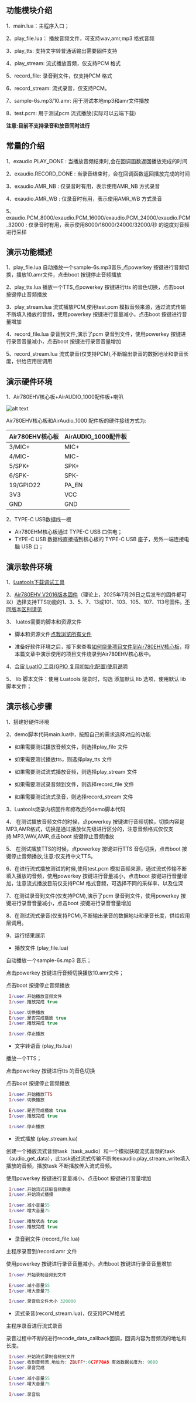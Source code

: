 ## 功能模块介绍

1、main.lua：主程序入口；

2、play_file.lua： 播放音频文件，可支持wav,amr,mp3 格式音频

3、play_tts: 支持文字转普通话输出需要固件支持

4、play_stream: 流式播放音频，仅支持PCM 格式

5、record_file: 录音到文件，仅支持PCM 格式

6、record_stream:  流式录音，仅支持PCM。

7、sample-6s.mp3/10.amr: 用于测试本地mp3和amr文件播放

8、test.pcm: 用于测试pcm 流式播放(实际可以云端下载)


**注意:目前不支持录音和放音同时进行**


## 常量的介绍

1、exaudio.PLAY_DONE : 当播放音频结束时,会在回调函数返回播放完成的时间

2、exaudio.RECORD_DONE : 当录音结束时，会在回调函数返回播放完成的时间

3、exaudio.AMR_NB : 仅录音时有用，表示使用AMR_NB 方式录音

4、exaudio.AMR_WB : 仅录音时有用，表示使用AMR_WB 方式录音

5、exaudio.PCM_8000/exaudio.PCM_16000/exaudio.PCM_24000/exaudio.PCM_32000 :  仅录音时有用，表示使用8000/16000/24000/32000/秒 的速度对音频进行采样


## 演示功能概述

1、play_flie.lua 自动播放一个sample-6s.mp3音乐,点powerkey 按键进行音频切换，播放10.amr文件，点击boot 按键停止音频播放

2、play_tts.lua 播放一个TTS,点powerkey 按键进行tts 的音色切换，点击boot 按键停止音频播放

3、play_stream.lua 流式播放PCM,使用test.pcm 模拟音频来源，通过流式传输不断填入播放的音频，使用powerkey 按键进行音量减小，点击boot 按键进行音量增加

4、record_file.lua 录音到文件,演示了pcm 录音到文件，使用powerkey 按键进行录音音量减小，点击boot 按键进行录音音量增加

5、record_stream.lua 流式录音(仅支持PCM),不断输出录音的数据地址和录音长度，供给应用层调用


## 演示硬件环境
1、Air780EHV核心板+AirAUDIO_1000配件板+喇叭

![alt text](https://docs.openLuat.com/cdn/image/Air780EHV+Airaudio1000.jpg)

Air780EHV核心板和AirAudio_1000 配件板的硬件接线方式为:

| Air780EHV核心板 | AirAUDIO_1000配件板 |
| ---------------| -----------------   |
| 3/MIC+         |     MIC+            |
| 4/MIC-         |     MIC-            |
| 5/SPK+         |     SPK+            |
| 6/SPK-         |     SPK-            |
| 19/GPIO22      |     PA_EN           |
| 3V3            |     VCC             |
| GND            |     GND             |

2、TYPE-C USB数据线一根
- Air780EHM核心板通过 TYPE-C USB 口供电；
- TYPE-C USB 数据线直接插到核心板的 TYPE-C USB 座子，另外一端连接电脑 USB 口；

## 演示软件环境

1、[Luatools下载调试工具](https://docs.openluat.com/air780epm/common/Luatools/) 

2、[Air780EHV V2016版本固件](https://cdn6.vue2.cn/Luat_tool_src/v2tools/LuatOS_Air780EHV/LuatOS-SoC_V2016_Air780EHV.zip)（理论上，2025年7月26日之后发布的固件都可以）选择支持TTS功能的1、3、5、7、13或101、103、105、107、113号固件。[不同版本区别请见](https://docs.openluat.com/air780ehv/luatos/firmware/version/)

3、 luatos需要的脚本和资源文件
- 脚本和资源文件[点我浏览所有文件](https://gitee.com/openLuat/LuatOS_demo_v2_temp/tree/master/module/Air780EHM_Air780EHV_Air780EGH/demo/audio/Air780EHV_audio)

- 准备好软件环境之后，接下来查看[如何烧录项目文件到Air780EHV核心板](https://docs.openluat.com/air8000/luatos/common/download/)，将本篇文章中演示使用的项目文件烧录到Air780EHV核心板中。

4、[合宙 LuatIO 工具(GPIO 复用初始化配置)使用说明](https://docs.openluat.com/air780epm/common/luatio/)

5、 lib 脚本文件：使用 Luatools 烧录时，勾选 添加默认 lib 选项，使用默认 lib 脚本文件；


## 演示核心步骤

1、搭建好硬件环境

2、demo脚本代码main.lua中，按照自己的需求选择对应的功能

- 如果需要测试播放音频文件，则选择play_file 文件

- 如果需要测试播放tts，则选择play_tts 文件

- 如果需要测试流式播放音频，则选择play_stream 文件

- 如果需要测试录音频到文件，则选择record_file 文件

- 如果需要测试流式录音，则选择record_stream 文件


3、Luatools烧录内核固件和修改后的demo脚本代码

4、 在测试播放音频文件的时候，点powerkey 按键进行音频切换，切换内容是MP3,AMR格式，切换是通过播放优先级进行区分的，注意音频格式仅仅支持:MP3,WAV,AMR,点击boot 按键停止音频播放

5、 在测试播放TTS的时候，点powerkey 按键进行TTS 音色切换，点击boot 按键停止音频播放,注意:仅支持中文TTS。


6、在进行流式播放测试的时候,使用test.pcm 模拟音频来源，通过流式传输不断填入播放的音频，使用powerkey 按键进行音量减小，点击boot 按键进行音量增加，注意流式播放目前仅支持PCM 格式音频，可选择不同的采样率，以及位深

7、在测试录音到文件(仅支持PCM),演示了pcm 录音到文件，使用powerkey 按键进行录音音量减小，点击boot 按键进行录音音量增加

8、在测试流式录音(仅支持PCM),不断输出录音的数据地址和录音长度，供给应用层调用。

9、运行结果展示

- 播放文件 (play_file.lua)

自动播放一个sample-6s.mp3 音乐；

点击powerkey 按键进行音频切换播放10.amr文件；

点击boot 按键停止音频播放

``` lua
 I/user.开始播放音频文件
 I/user.播放完成 true

 I/user.切换播放
 E/user.是否完成播放 true
 I/user.播放完成 true

 I/user.停止播放
 ```

 - 文字转语音 (play_tts.lua)

 播放一个TTS；

点击powerkey 按键进行tts 的音色切换

点击boot 按键停止音频播放

``` lua
 I/user.开始播放TTS
 I/user.切换播放

 E/user.是否完成播放 true
 I/user.播放完成 true

 I/user.停止播放

```

- 流式播放 (play_stream.lua)

创建一个播放流式音频task（task_audio）和一个模拟获取流式音频的task（audio_get_data），此task通过流式传输不断向exaudio.play_stream_write填入播放的音频，播放task 不断播放传入流式音频。

使用powerkey 按键进行音量减小，点击boot 按键进行音量增加

``` lua
 I/user.开始流式获取音频数据
 I/user.开始流式播报

 I/user.减小音量55
 I/user.增大音量75

 I/user.播放状态 true
 I/user.播放完成 true

```

- 录音到文件  (record_file.lua)

主程序录音到/record.amr 文件

使用powerkey 按键进行录音音量减小，点击boot 按键进行录音音量增加

``` lua
 I/user.开始录制音频到文件

 E/user.减小音量55
 I/user.增大音量75

 I/user.录音后文件大小 320000
```

- 流式录音(record_stream.lua)，仅支持PCM格式

主程序录音进行流式录音

录音过程中不断的进行recode_data_callback回调，回调内容为音频流的地址和长度。

``` lua
 I/user.开始流式录制音频到文件
 I/user.收到音频流,地址为: ZBUFF*:0C7F70A8 有效数据长度为: 9600
 I/user.录音完成

 E/user.减小音量55
 I/user.增大音量75

 I/user.录音后

